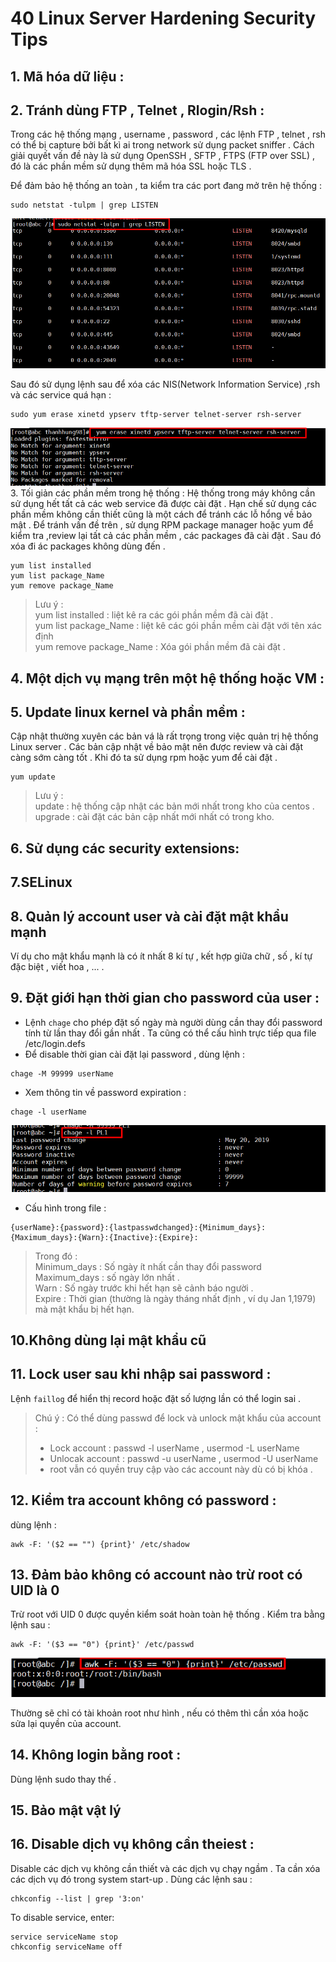 # 40 Linux Server Hardening Security Tips   

## 1. Mã hóa dữ liệu :  
## 2. Tránh dùng FTP , Telnet , Rlogin/Rsh :
Trong các hệ thống mạng , username , password , các lệnh FTP , telnet , rsh có thể bị capture bởi bất kì ai trong network sử dụng packet sniffer . Cách giải quyết vấn đề này là sử dụng OpenSSH , SFTP , FTPS (FTP over SSL) , đó là các phần mềm sử dụng thêm mã hóa SSL hoặc TLS .
 
Để đảm bảo hệ thống an toàn , ta kiểm tra các port đang mở trên hệ thống :
```
sudo netstat -tulpm | grep LISTEN  
```  

<img src="../img/7_1.png">  

 Sau đó sử dụng lệnh sau để xóa các NIS(Network Information Service) ,rsh và các service quá hạn : 
```
sudo yum erase xinetd ypserv tftp-server telnet-server rsh-server
```  
<img src="../img/7_2.png">
3. Tối giản các phần mềm trong hệ thống :  
Hệ thống trong máy không cần sử dụng hết tất  cả các web service đã được cài đặt . Hạn chế sử dụng các phần mềm không cần thiết cũng là một cách để tránh các lỗ hổng về bảo mật . Để tránh vấn đề trên , sử dụng RPM package manager hoặc yum để kiểm tra ,review lại tất cả các phần mềm , các packages đã cài đặt . Sau đó xóa đi ác packages không dùng đến .    

```
yum list installed
yum list package_Name
yum remove package_Name
```  

>Lưu ý :  
>yum list installed : liệt kê ra các gói phần mềm đã cài đặt .  
>yum list package_Name : liệt kê các gói phần mềm cài đặt với tên xác định  
>yum remove package_Name : Xóa gói phần mềm đã cài đặt .  

## 4. Một dịch vụ mạng trên một hệ thống hoặc VM : 
## 5. Update linux kernel và phần mềm :  
Cập nhật thường xuyên các bản vá là rất trọng trong việc quản trị hệ thống Linux server . Các bản cập nhật về bảo mật nên được review và cài đặt càng sớm càng tốt . Khi đó ta sử dụng rpm hoặc yum để cài đặt .  
```
yum update
```  

>Lưu ý :  
>update : hệ thống cập nhật các bản mới nhất trong kho của centos .
>upgrade : cài đặt các bản cập nhất mới nhất có trong kho.
## 6. Sử dụng các security extensions:  
## 7.SELinux  
## 8. Quản lý account user và cài đặt mật khẩu mạnh   
Ví dụ cho mật khẩu mạnh là có ít nhất 8 kí tự , kết hợp giữa chữ , số , kí tự đặc biệt , viết hoa , ... . 
## 9. Đặt giới hạn thời gian cho password của user :  
- Lệnh `chage` cho phép đặt số ngày mà người dùng cần thay đổi password tính từ lần thay đổi gần nhất . Ta cũng có thể cấu hình trực tiếp qua file /etc/login.defs  
- Để disable thời gian cài đặt lại password , dùng lệnh :  
```
chage -M 99999 userName 
```  
- Xem thông tin về password expiration :  
```
chage -l userName
```  
<img src="../img/7_3.png">  

- Cấu hình trong file :  
```
{userName}:{password}:{lastpasswdchanged}:{Minimum_days}:{Maximum_days}:{Warn}:{Inactive}:{Expire}:
```  
>Trong đó :  
>Minimum_days : Số ngày ít nhất cần thay đổi password  
>Maximum_days : số ngày lớn nhất .  
>Warn : Số ngày trước khi hết hạn sẽ cảnh báo người .    
>Expire : Thời gian (thường là ngày tháng nhất định , ví dụ Jan 1,1979) mà mật khẩu bị hết hạn.  

## 10.Không dùng lại mật khẩu cũ  
## 11. Lock user sau khi nhập sai password :  
Lệnh `faillog` để hiển thị record hoặc đặt số lượng lần có thể login sai .

>Chú ý : Có thể dùng passwd để lock và unlock mật khẩu của account :  
>- Lock account : passwd -l userName , usermod -L userName 
>- Unlocak account : passwd -u userName  , usermod -U userName
>- root vẫn có quyền truy cập vào các account này dù có bị khóa .
## 12. Kiểm tra account không có password :  
dùng lệnh :  
```
awk -F: '($2 == "") {print}' /etc/shadow
```  

## 13. Đảm bảo không có account nào trừ root có UID là 0  
Trừ root với UID 0 được quyền kiểm soát hoàn toàn hệ thống . Kiểm tra bằng lệnh sau :  
```
awk -F: '($3 == "0") {print}' /etc/passwd
```    

<img src="../img/7_4.png">  

Thường sẽ chỉ có tài khoản root như hình , nếu có thêm thì cần xóa hoặc sửa lại quyền của account.  

## 14. Không login bằng root :  
Dùng lệnh sudo thay thế .
## 15. Bảo mật vật lý 

## 16. Disable dịch vụ không cần theiest :  
Disable các dịch vụ không cần thiết và các dịch vụ chạy ngầm . Ta cần xóa các dịch vụ đó trong system start-up . Dùng các lệnh sau :  
```
chkconfig --list | grep '3:on'
```  
To disable service, enter:
```
service serviceName stop
chkconfig serviceName off
```